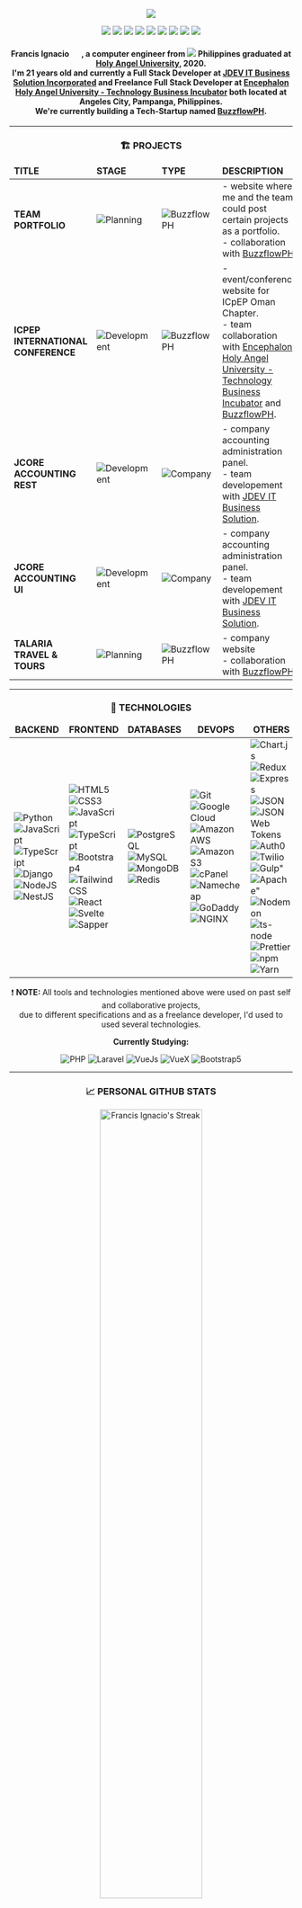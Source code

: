 <p align="center"><img src="https://i.imgur.com/Y4qfpeV.png"></p>

<!-- Socials -->
<p align="center">
    <a href="https://www.linkedin.com/in/noeyignacio/"><img src="https://img.icons8.com/fluent/30/000000/linkedin.png"/></a>
    <a href="https://www.facebook.com/noeyignacio/"><img src="https://img.icons8.com/fluent/30/000000/facebook-new.png"/></a>
    <a href="https://twitter.com/enoweewai"><img src="https://img.icons8.com/fluent/30/000000/twitter.png"/></a>
    <a href="https://www.instagram.com/enoweewai/"><img src="https://img.icons8.com/fluent/30/000000/instagram-new.png"/></a>
    <a href="https://www.tiktok.com/@enoweeway_"><img src="https://img.icons8.com/fluent/30/000000/tiktok.png"/></a>
    <a href="https://github.com/enoweewai"><img src="https://img.icons8.com/fluent/30/000000/github.png"/></a>
    <a href="https://www.postman.com/Enoweewai"><img src="https://img.icons8.com/dusk/30/000000/postman-api.png"/></a>
    <a href="https://github.com/buzzflowph-main"><img src="https://img.icons8.com/fluent/30/000000/repository.png"/></a>
    <a href="https://github.com/buzzflowph-private"><img src="https://img.icons8.com/fluent/30/000000/repository.png"/></a>
</p>

<!-- Introduction -->
<span align="center">
    <h4><strong>Francis Ignacio</strong> <img src="https://raw.githubusercontent.com/MartinHeinz/MartinHeinz/master/wave.gif" width="15px"> , a computer engineer from <img src="https://img.icons8.com/color/13/000000/philippines-circular.png"/> <strong>Philippines</strong> graduated at <strong><a href="https://www.hau.edu.ph/">Holy Angel University</a></strong>, 2020. <br /> I'm 21 years old and currently a <a>Full Stack Developer</a> at <a href="https://jdevsolution.com/">JDEV IT Business Solution Incorporated</a> and Freelance Full Stack Developer at <a href="https://www.facebook.com/EncephalonHAUTBI/">Encephalon Holy Angel University - Technology Business Incubator</a> both located at Angeles City, Pampanga, Philippines. <br /> We're currently building a Tech-Startup named <a href="https://www.facebook.com/buzzflowph">BuzzflowPH</a>.
    </h4>
</span>
<hr />

<!-- Project Section -->
<span align="center">
    <h3><span>🏗️ </span>PROJECTS</h3>
    <table>
        <thead>
            <tr border: none;>
            <td><b>TITLE</b></td>
            <td><b>STAGE</b></td>
            <td><b>TYPE</b></td>
            <td><b>DESCRIPTION</b></td>
            </tr>
        </thead>
        <tbody>
            <tr>
                <td>
                    <strong>TEAM PORTFOLIO </strong>
                </td>
                <td>
                    <img alt="Planning" src="https://img.shields.io/badge/-Planning-66DE93?style=flat-square&logo=stackShare&logoColor=white"/>
                </td>
                <td>
                    <img alt="BuzzflowPH" src="https://img.shields.io/badge/-BuzzflowPH-FFD31D?style=flat-square&logo=git&logoColor=white"/> 
                </td>
                <td>
                    <div> - website where me and the team could post certain projects as a portfolio. 
                    <div> - collaboration with <a href="https://www.facebook.com/buzzflowph">BuzzflowPH</a>.
                </td>
            </tr>
            <tr>
                <td>
                    <strong>ICPEP INTERNATIONAL CONFERENCE</strong> 
                </td>
                <td>
                    <img alt="Development" src="https://img.shields.io/badge/-Development-FFE194?style=flat-square&logo=stackShare&logoColor=white"/> 
                </td>
                <td>
                    <img alt="BuzzflowPH" src="https://img.shields.io/badge/-BuzzflowPH-FFD31D?style=flat-square&logo=git&logoColor=white"/>
                </td>
                <td>
                    <div> - event/conference website for ICpEP Oman Chapter.
                    <div> - team collaboration with <a href="https://www.facebook.com/EncephalonHAUTBI">Encephalon Holy Angel University - Technology Business Incubator</a> and <a href="https://www.facebook.com/buzzflowph">BuzzflowPH</a>.
                </td>
            </tr>
            <tr>
                <td>
                    <strong>JCORE ACCOUNTING REST</strong>
                </td>
                <td>
                    <img alt="Development" src="https://img.shields.io/badge/-Development-FFE194?style=flat-square&logo=stackShare&logoColor=white"/>
                </td>
                <td>
                    <img alt="Company" src="https://img.shields.io/badge/-Company-EB6383?style=flat-square&logo=git&logoColor=white"/>
                </td>
                <td>
                    <div> - company accounting administration panel.
                    <div> - team developement with <a href="https://jdevsolution.com/">JDEV IT Business Solution</a>.
                </td>
            </tr>
            <tr>
                <td>
                    <strong>JCORE ACCOUNTING UI</strong>
                </td>
                <td>
                    <img alt="Development" src="https://img.shields.io/badge/-Development-FFE194?style=flat-square&logo=stackShare&logoColor=white"/>
                </td>
                <td>
                    <img alt="Company" src="https://img.shields.io/badge/-Company-EB6383?style=flat-square&logo=git&logoColor=white"/>
                </td>
                <td>
                    <div> - company accounting administration panel.
                    <div> - team developement with <a href="https://jdevsolution.com/">JDEV IT Business Solution</a>.
                </td>
            </tr>
            <tr>
                <td>
                    <strong>TALARIA TRAVEL & TOURS</strong>
                </td>
                <td>
                    <img alt="Planning" src="https://img.shields.io/badge/-Planning-66DE93?style=flat-square&logo=stackShare&logoColor=white"/> 
                </td>
                <td>
                    <img alt="BuzzflowPH" src="https://img.shields.io/badge/-BuzzflowPH-FFD31D?style=flat-square&logo=git&logoColor=white"/>
                </td>
                <td>
                    <div> - company website
                    <div> - collaboration with <a href="https://www.facebook.com/buzzflowph">BuzzflowPH</a>.
                </td>
            </tr>
        </tbody>
    </table>
</span>

<!-- Legends -->
<!-- 
<p>
    <img alt="Personal" src="https://img.shields.io/badge/-Personal-EC4646?style=flat-square&logo=git&logoColor=white"/> 
    <img alt="Freelance" src="https://img.shields.io/badge/-Freelance-30475E?style=flat-square&logo=git&logoColor=white"/> 
    <img alt="Collaboration" src="https://img.shields.io/badge/-Collaboration-0E918C?style=flat-square&logo=git&logoColor=white"/> 
    <img alt="Company" src="https://img.shields.io/badge/-Company-EB6383?style=flat-square&logo=git&logoColor=white"/>
    <img alt="BuzzflowPH" src="https://img.shields.io/badge/-BuzzflowPH-FFD31D?style=flat-square&logo=git&logoColor=white"/>
</p>
<p>
    <img alt="Planning" src="https://img.shields.io/badge/-Planning-66DE93?style=flat-square&logo=stackShare&logoColor=white"/> 
    <img alt="Development" src="https://img.shields.io/badge/-Development-FFE194?style=flat-square&logo=stackShare&logoColor=white"/> 
    <img alt="Released" src="https://img.shields.io/badge/-Released-9EDE73?style=flat-square&logo=stackShare&logoColor=white"/> 
    <img alt="Unfinished" src="https://img.shields.io/badge/-Unfinished-EA2C62?style=flat-square&logo=stackShare&logoColor=white"/>
</p> 
<p>
    <img alt="Private" src="https://img.shields.io/badge/-Private-444444?style=flat-square&logo=GitHub&logoColor=white"/> 
    <img alt="Public" src="https://img.shields.io/badge/-Public-E1E8EB?style=flat-square&logo=GitHub&logoColor=white"/> 
</p> 
-->
<hr />

<!-- Technolgies -->
<span align="center">
<h3><span>💠 </span>TECHNOLOGIES</h3>
<span >
    <table>
        <thead align="center">
            <tr border: none;>
            <td><b>BACKEND</b></td>
            <td><b>FRONTEND</b></td>
            <td><b>DATABASES</b></td>
            <td><b>DEVOPS</b></td>
            <td><b>OTHERS</b></td>
            <td><b>TOOLS</b></td>
            </tr>
        </thead>
        <tbody>
            <tr>
                <td>
                    <img alt="Python" src="https://img.shields.io/badge/-Python-3776AB?style=flat-square&logo=python&logoColor=white"/>
                    <img alt="JavaScript" src="https://img.shields.io/badge/-JavaScript-F7DF1E?style=flat-square&logo=JavaScript&logoColor=white"/> 
                    <img alt="TypeScript" src="https://img.shields.io/badge/-TypeScript-3178C6?style=flat-square&logo=TypeScript&logoColor=white"/> 
                    <img alt="Django" src="https://img.shields.io/badge/-Django-092E20?style=flat-square&logo=Django&logoColor=white"/> 
                    <img alt="NodeJS" src="https://img.shields.io/badge/-Node.js-339933?style=flat-square&logo=Node.JS&logoColor=white"/> 
                    <img alt="NestJS" src="https://img.shields.io/badge/-Nest.jS-E0234E?style=flat-square&logo=NestJS&logoColor=white"/> 
                </td>
                <td>
                    <img alt="HTML5" src="https://img.shields.io/badge/-HTML5-E34F26?style=flat-square&logo=HTML5&logoColor=white"/> 
                    <img alt="CSS3" src="https://img.shields.io/badge/-CSS3-1572B6?style=flat-square&logo=CSS3&logoColor=white"/> 
                    <img alt="JavaScript" src="https://img.shields.io/badge/-JavaScript-F7DF1E?style=flat-square&logo=JavaScript&logoColor=white"/> 
                    <img alt="TypeScript" src="https://img.shields.io/badge/-TypeScript-3178C6?style=flat-square&logo=TypeScript&logoColor=white"/> 
                    <img alt="Bootstrap4" src="https://img.shields.io/badge/-Bootstrap%204-7952B3?style=flat-square&logo=Bootstrap&logoColor=white"/> 
                    <img alt="Tailwind CSS" src="https://img.shields.io/badge/-Tailwind%20CSS-38B2AC?style=flat-square&logo=tailwindcss&logoColor=white"/> 
                    <img alt="React" src="https://img.shields.io/badge/-React-61DAFB?style=flat-square&logo=React&logoColor=white"/> 
                    <img alt="Svelte" src="https://img.shields.io/badge/-Svelte-FF3E00?style=flat-square&logo=svelte&logoColor=white"/> 
                    <img alt="Sapper" src="https://img.shields.io/badge/-Sapper-189794?style=flat-square&logo=svelte&logoColor=white"/> 
                </td>
                <td>
                    <img alt="PostgreSQL" src="https://img.shields.io/badge/-PostgreSQL-4169E1?style=flat-square&logo=PostgreSQL&logoColor=white"/>
                    <img alt="MySQL" src="https://img.shields.io/badge/-MySQL-4479A1?style=flat-square&logo=MySQL&logoColor=white"/>
                    <img alt="MongoDB" src="https://img.shields.io/badge/-MongoDB-47A248?style=flat-square&logo=MongoDB&logoColor=white"/>
                    <img alt="Redis" src="https://img.shields.io/badge/-Redis-DC382D?style=flat-square&logo=Redis&logoColor=white"/>
                </td>
                <td>
                    <img alt="Git" src="https://img.shields.io/badge/-Git-F05032?style=flat-square&logo=Git&logoColor=white"/>
                    <img alt="Google Cloud" src="https://img.shields.io/badge/-Google%20Cloud-4285F4?style=flat-square&logo=GoogleCloud&logoColor=white"/>
                    <img alt="Amazon AWS" src="https://img.shields.io/badge/-Amazon%20AWS-FF9900?style=flat-square&logo=AmazonAWS&logoColor=white"/>
                    <img alt="Amazon S3" src="https://img.shields.io/badge/-Amazon%20S3-569A31?style=flat-square&logo=AmazonS3&logoColor=white"/>
                    <img alt="cPanel" src="https://img.shields.io/badge/-cPanel-FF6C2C?style=flat-square&logo=cPanel&logoColor=white"/>
                    <img alt="Namecheap" src="https://img.shields.io/badge/-Namecheap-DE3723?style=flat-square&logo=Namecheap&logoColor=white"/>
                    <img alt="GoDaddy" src="https://img.shields.io/badge/-GoDaddy-1BDBDB?style=flat-square&logo=GoDaddy&logoColor=white"/>
                    <img alt="NGINX" src="https://img.shields.io/badge/-NGINX-009639?style=flat-square&logo=NGINX&logoColor=white"/>
                </td>
                <td>
                    <img alt="Chart.js" src="https://img.shields.io/badge/-Chart.js-FF6384?style=flat-square&logo=Chart.js&logoColor=white"/>
                    <img alt="Redux" src="https://img.shields.io/badge/-Redux-764ABC?style=flat-square&logo=Redux&logoColor=white"/>
                    <img alt="Express" src="https://img.shields.io/badge/-Express-000000?style=flat-square&logo=Express&logoColor=white"/>
                    <img alt="JSON" src="https://img.shields.io/badge/-JSON-000000?style=flat-square&logo=JSON&logoColor=white"/>
                    <img alt="JSON Web Tokens" src="https://img.shields.io/badge/-JSON%20Web%20Tokens-000000?style=flat-square&logo=jsonwebtokens&logoColor=white"/>
                    <img alt="Auth0" src="https://img.shields.io/badge/-Auth0-EB5424?style=flat-square&logo=Auth0&logoColor=white"/>
                    <img alt="Twilio" src="https://img.shields.io/badge/-Twilio-F22F46?style=flat-square&logo=Twilio&logoColor=white"/>
                    <img alt=Gulp" src="https://img.shields.io/badge/-Gulp-CF4647?style=flat-square&logo=Gulp&logoColor=white"/>
                    <img alt=Apache" src="https://img.shields.io/badge/-Apache-D22128?style=flat-square&logo=Apache&logoColor=white"/>
                    <img alt="Nodemon" src="https://img.shields.io/badge/-Nodemon-76D04B?style=flat-square&logo=Nodemon&logoColor=white"/>
                    <img alt="ts-node" src="https://img.shields.io/badge/-TS%20Node-3178C6?style=flat-square&logo=tsnode&logoColor=white"/>
                    <img alt="Prettier" src="https://img.shields.io/badge/-Prettier-F7B93E?style=flat-square&logo=Prettier&logoColor=white"/>
                    <img alt="npm" src="https://img.shields.io/badge/-npm-CB3837?style=flat-square&logo=npm&logoColor=white"/>
                    <img alt="Yarn" src="https://img.shields.io/badge/-Yarn-2C8EBB?style=flat-square&logo=Yarn&logoColor=white"/>
                </td>
                <td>
                    <img alt="GitHub" src="https://img.shields.io/badge/-GitHub-181717?style=flat-square&logo=GitHub&logoColor=white"/>
                    <img alt="Brave" src="https://img.shields.io/badge/-Brave-FB542B?style=flat-square&logo=Brave&logoColor=white"/>
                    <img alt="Postman" src="https://img.shields.io/badge/-Postman-FF6C37?style=flat-square&logo=Postman&logoColor=white"/>
                    <img alt="diagrams.net" src="https://img.shields.io/badge/-diagrams.net-F08705?style=flat-square&logo=diagrams.net&logoColor=white"/>
                    <img alt="Adobe XD" src="https://img.shields.io/badge/-Adobe%20XD-FF61F6?style=flat-square&logo=AdobeXD&logoColor=white"/>
                    <img alt="Visual Studio Code" src="https://img.shields.io/badge/-Visual%20Studio%20Code-007ACC?style=flat-square&logo=VisualStudioCode&logoColor=white"/>
                    <img alt="IntelliJ IDEA" src="https://img.shields.io/badge/-IntelliJ%20IDEA-0F044C?style=flat-square&logo=IntelliJIDEA&logoColor=white"/>
                    <img alt="Trello" src="https://img.shields.io/badge/-Trello-0052CC?style=flat-square&logo=Trello&logoColor=white"/>
                    <img alt="Todoist" src="https://img.shields.io/badge/-Todoist-E44332?style=flat-square&logo=todoist&logoColor=white"/> 
                </td>
            </tr>
        </tbody>
    </table>
    <p align="center"><span>❗ </span><strong>NOTE: </strong>All tools and technologies mentioned above were used on past self and collaborative projects, <br />due to different specifications and as a freelance developer, I'd used to used several technologies. <p>
    <span align="center">
    <strong>Currently Studying:</strong>
    <div>
        <img alt="PHP" src="https://img.shields.io/badge/-PHP-777BB4?style=flat-square&logo=php&logoColor=white"/> 
        <img alt="Laravel" src="https://img.shields.io/badge/-Laravel-FF2D20?style=flat-square&logo=Laravel&logoColor=white"/> 
        <img alt="VueJs" src="https://img.shields.io/badge/-Vue-4FC08D?style=flat-square&logo=vue.js&logoColor=white"/> 
        <img alt="VueX" src="https://img.shields.io/badge/-Vue%20X-4FC08D?style=flat-square&logo=vue.js&logoColor=white"/>
        <img alt="Bootstrap5" src="https://img.shields.io/badge/-Bootstrap%205-7952B3?style=flat-square&logo=Bootstrap&logoColor=white"/> 
    </div>
</span>
<span>
<hr />

<!-- Github Stats -->
<span align="center">
    <h3><span>📈 </span><strong>PERSONAL GITHUB STATS</strong></h3>
    <p>
        <img title="🔥 Get streak stats for your profile at git.io/streak-stats" alt="Francis Ignacio's Streak" src="https://github-readme-streak-stats.herokuapp.com?user=enoweewai&theme=monokai-metallian&hide_border=true&stroke=444444&fire=DA0037&ring=EDEDED" width="60%"/>
    </p>
    <p>
        <img alt="Francis Ignacio's Github Stats" src="https://github-readme-stats.vercel.app/api?username=enoweewai&show_icons=true&count_private=true&theme=bear&hide_border=true&bg_color=1F222E&title_color=F7D766&icon_color=DA0037&text_color=F75D7E&hide_title=true" width="60%"/>
    </p>
    <p>
        <img alt="Francis Ignacio's Activity Graph" src="https://activity-graph.herokuapp.com/graph?username=enoweewai&bg_color=1F222E&color=DA0037&line=F7D766&point=F75D7E&hide_border=true&hide_title=true&area=true" width="60%" />
    </p>
    <p>
        <img alt="Francis Ignacio's Trophies" src="https://github-profile-trophy.vercel.app/?username=enoweewai&no-bg=true&no-frame=true&theme=juicyfresh&rank=SSS,SS,S,AAA,AA,A,B,C&row=1&column=4" width="40%" />
    </p>
</span>
<hr />


<h3><span>✔️ </span><strong>TODOIST</strong></h3>
<p align="center">
    <!-- TODO-IST:START -->
🏆  2,575 Karma Points           
🌸  Completed 0 tasks today           
✅  Completed 342 tasks so far           
⏳  Longest streak is 14 days
<!-- TODO-IST:END -->
</p>

<hr />

<h4 align="center">
    <img src="https://readme-typing-svg.herokuapp.com?color=FFC107&center=true&vCenter=true&multiline=true&lines=Buzzflow+Philippines+Main">  
</h4>



<h6 align="center"><strong>README v1.5.1</strong></h6>
